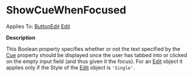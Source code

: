 




<h1 class="heading"><span class="name">ShowCueWhenFocused</span></h1>

Applies To: [ButtonEdit](../a-z/buttonedit.md) [Edit](../a-z/edit.md)


**Description**


This  Boolean property   specifies whether or not the text specified by the [Cue](../a-z/cue.md) property should  be displayed once the user has tabbed into or clicked on the empty input field (and thus given it the focus). For an [Edit](../a-z/edit.md) object it applies only if the Style of the [Edit](../a-z/edit.md) object is `'Single'`.



